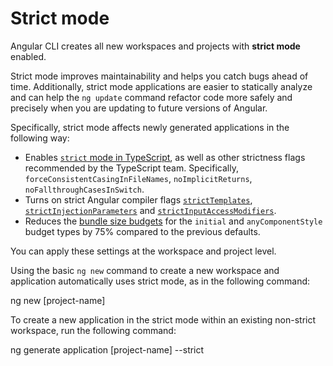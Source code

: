 # Strict mode

Angular CLI creates all new workspaces and projects with **strict mode** enabled.

Strict mode improves maintainability and helps you catch bugs ahead of time.
Additionally, strict mode applications are easier to statically analyze and can help the `ng update` command refactor code more safely and precisely when you are updating to future versions of Angular.

Specifically, strict mode affects newly generated applications in the following way:

* Enables [`strict` mode in TypeScript](https://www.typescriptlang.org/tsconfig#strict), as well as other strictness flags recommended by the TypeScript team. Specifically, `forceConsistentCasingInFileNames`, `noImplicitReturns`,  `noFallthroughCasesInSwitch`.
* Turns on strict Angular compiler flags [`strictTemplates`](guide/angular-compiler-options#stricttemplates), [`strictInjectionParameters`](guide/angular-compiler-options#strictinjectionparameters) and [`strictInputAccessModifiers`](guide/template-typecheck#troubleshooting-template-errors).
* Reduces the [bundle size budgets](guide/build#configuring-size-budgets) for the `initial` and `anyComponentStyle` budget types by 75% compared to the previous defaults.

You can apply these settings at the workspace and project level.

Using the basic `ng new` command to create a new workspace and application automatically uses strict mode, as in the following command:

<code-example language="sh">

ng new [project-name]

</code-example>

To create a new application in the strict mode within an existing non-strict workspace, run the following command:

<code-example language="sh">

ng generate application [project-name] --strict

</code-example>
